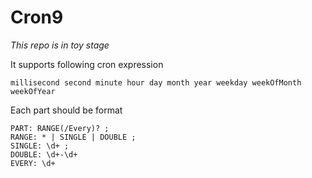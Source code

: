 # Cron9

*This repo is in toy stage*

It supports following cron expression
```
millisecond second minute hour day month year weekday weekOfMonth weekOfYear
```
Each part should be format 
```plaintext
PART: RANGE(/Every)? ;
RANGE: * | SINGLE | DOUBLE ;
SINGLE: \d+ ;
DOUBLE: \d+-\d+
EVERY: \d+
```

